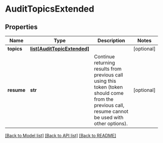 # AuditTopicsExtended

## Properties
Name | Type | Description | Notes
------------ | ------------- | ------------- | -------------
**topics** | [**list[AuditTopicExtended]**](AuditTopicExtended.md) |  | [optional] 
**resume** | **str** | Continue returning results from previous call using this token (token should come from the previous call, resume cannot be used with other options). | [optional] 

[[Back to Model list]](../README.md#documentation-for-models) [[Back to API list]](../README.md#documentation-for-api-endpoints) [[Back to README]](../README.md)


